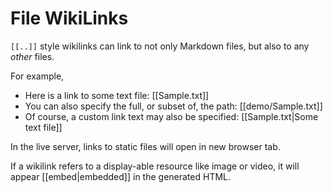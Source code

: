 # File WikiLinks

`[[..]]` style wikilinks can link to not only Markdown files, but also to any *other* files.

For example, 

- Here is a link to some text file: [[Sample.txt]]
- You can also specify the full, or subset of, the path: [[demo/Sample.txt]]
- Of course, a custom link text may also be specified: [[Sample.txt|Some text file]]

In the live server, links to static files will open in new browser tab.

If a wikilink refers to a display-able resource like image or video, it will appear [[embed|embedded]] in the generated HTML.
